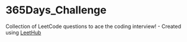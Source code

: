 # 365Days_Challenge
Collection of LeetCode questions to ace the coding interview! - Created using [LeetHub](https://github.com/QasimWani/LeetHub)
